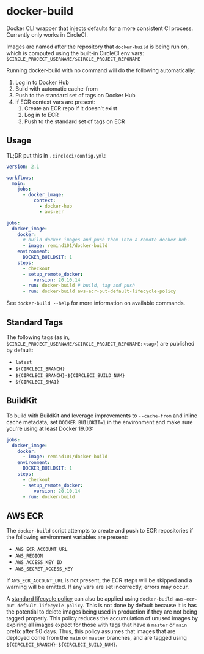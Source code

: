 # docker-build

Docker CLI wrapper that injects defaults for a more consistent CI process.
Currently only works in CircleCI.

Images are named after the repository that `docker-build` is being run on,
which is computed using the built-in CircleCI env vars:
`$CIRCLE_PROJECT_USERNAME/$CIRCLE_PROJECT_REPONAME`

Running docker-build with no command will do the following automatically:
1. Log in to Docker Hub
2. Build with automatic cache-from
3. Push to the standard set of tags on Docker Hub
4. If ECR context vars are present:
    1. Create an ECR repo if it doesn't exist
    2. Log in to ECR
    3. Push to the standard set of tags on ECR

## Usage

TL;DR put this in `.circleci/config.yml`:

```yml
version: 2.1

workflows:
  main:
    jobs:
      - docker_image:
          context:
            - docker-hub
            - aws-ecr

jobs:
  docker_image:
    docker:
      # build docker images and push them into a remote docker hub.
      - image: remind101/docker-build
    environment:
      DOCKER_BUILDKIT: 1
    steps:
      - checkout
      - setup_remote_docker:
          version: 20.10.14
      - run: docker-build # build, tag and push
      - run: docker-build aws-ecr-put-default-lifecycle-policy
```

See `docker-build --help` for more information on available commands.

## Standard Tags

The following tags (as in,
`$CIRCLE_PROJECT_USERNAME/$CIRCLE_PROJECT_REPONAME:<tag>`) are published by
default:

- `latest`
- `${CIRCLECI_BRANCH}`
- `${CIRCLECI_BRANCH}-${CIRCLECI_BUILD_NUM}`
- `${CIRCLECI_SHA1}`

## BuildKit

To build with BuildKit and leverage improvements to `--cache-from` and inline
cache metadata, set `DOCKER_BUILDKIT=1` in the environment and make sure you're
using at least Docker 19.03:

```yml
jobs:
  docker_image:
    docker:
      - image: remind101/docker-build
    environment:
      DOCKER_BUILDKIT: 1
    steps:
      - checkout
      - setup_remote_docker:
          version: 20.10.14
      - run: docker-build
```

## AWS ECR

The `docker-build` script attempts to create and push to ECR repositories if
the following environment variables are present:

- `AWS_ECR_ACCOUNT_URL`
- `AWS_REGION`
- `AWS_ACCESS_KEY_ID`
- `AWS_SECRET_ACCESS_KEY`

If `AWS_ECR_ACCOUNT_URL` is not present, the ECR steps will be skipped and a
warning will be emitted. If any vars are set incorrectly, errors may occur.

A [standard lifecycle policy](default-ecr-lifecycle-policy.json) can also be
applied using `docker-build aws-ecr-put-default-lifecycle-policy`. This is not
done by default because it is has the potential to delete images being used in
production if they are not being tagged properly. This policy reduces the
accumulation of unused images by expiring all images expect for those with tags
that have a `master` or `main` prefix after 90 days. Thus, this policy assumes
that images that are deployed come from the `main` or `master` branches, and
are tagged using `${CIRCLECI_BRANCH}-${CIRCLECI_BUILD_NUM}`.
